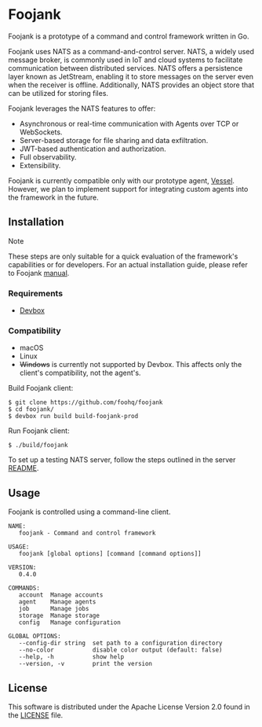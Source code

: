 # Foojank

Foojank is a prototype of a command and control framework written in Go.

Foojank uses NATS as a command-and-control server. NATS, a widely used message broker, is commonly used in IoT and cloud systems to facilitate communication between distributed services. NATS offers a persistence layer known as JetStream, enabling it to store messages on the server even when the receiver is offline. Additionally, NATS provides an object store that can be utilized for storing files.

Foojank leverages the NATS features to offer:

* Asynchronous or real-time communication with Agents over TCP or WebSockets.
* Server-based storage for file sharing and data exfiltration.
* JWT-based authentication and authorization.
* Full observability.
* Extensibility.

Foojank is currently compatible only with our prototype agent, [Vessel](https://github.com/foohq/vessel). However, we plan to implement support for integrating custom agents into the framework in the future.

## Installation

> [!NOTE]
> These steps are only suitable for a quick evaluation of the framework's capabilities or for developers. For an actual installation guide, please refer to Foojank [manual](https://foojank.com).

### Requirements

* [Devbox](https://www.jetify.com/devbox)

### Compatibility

* macOS
* Linux
* ~~Windows~~ is currently not supported by Devbox. This affects only the client's compatibility, not the agent's.

Build Foojank client:

```
$ git clone https://github.com/foohq/foojank
$ cd foojank/
$ devbox run build build-foojank-prod
```

Run Foojank client:

```
$ ./build/foojank
```

To set up a testing NATS server, follow the steps outlined in the server [README](./server/README.md).

## Usage

Foojank is controlled using a command-line client.

```
NAME:
   foojank - Command and control framework

USAGE:
   foojank [global options] [command [command options]]

VERSION:
   0.4.0

COMMANDS:
   account  Manage accounts
   agent    Manage agents
   job      Manage jobs
   storage  Manage storage
   config   Manage configuration

GLOBAL OPTIONS:
   --config-dir string  set path to a configuration directory
   --no-color           disable color output (default: false)
   --help, -h           show help
   --version, -v        print the version
```

## License

This software is distributed under the Apache License Version 2.0 found in the [LICENSE](./LICENSE) file.
